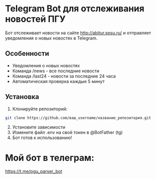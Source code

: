 # Telegram Bot для отслеживания новостей ПГУ

Бот отслеживает новости на сайте http://abitur.spsu.ru/ и отправляет уведомления о новых новостях в Telegram.

## Особенности
- Уведомления о новых новостях
- Команда /news - все последние новости
- Команда /last24 - новости за последние 24 часа
- Автоматическая проверка каждые 5 минут

## Установка
1. Клонируйте репозиторий:
```bash
git clone https://github.com/ваш_username/название_репозитория.git
```
2. Установите зависимости
3. Измените файл .env на свой токен в @BotFather (tg)
4. Бот готов к использованию!

# Мой бот в телеграм:
https://t.me/pgu_parser_bot
